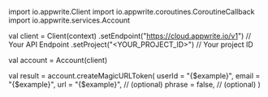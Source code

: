 import io.appwrite.Client
import io.appwrite.coroutines.CoroutineCallback
import io.appwrite.services.Account

val client = Client(context)
    .setEndpoint("https://cloud.appwrite.io/v1") // Your API Endpoint
    .setProject("<YOUR_PROJECT_ID>") // Your project ID

val account = Account(client)

val result = account.createMagicURLToken(
    userId = "{$example}", 
    email = "{$example}", 
    url = "{$example}", // (optional)
    phrase = false, // (optional)
)